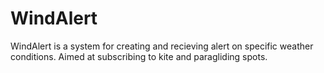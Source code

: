 # WindAlert
WindAlert is a system for creating and recieving alert on specific weather conditions. Aimed at subscribing to kite and paragliding spots.
